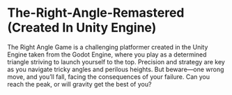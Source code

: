 # The-Right-Angle-Remastered (Created In Unity Engine)

The Right Angle Game is a challenging platformer created in the Unity Engine taken from the Godot Engine, where you play as a determined triangle 
striving to launch yourself to the top. Precision and strategy are key as you navigate tricky angles and perilous heights. 
But beware—one wrong move, and you’ll fall, facing the consequences of your failure. Can you reach the peak, or will gravity get the best of you?
